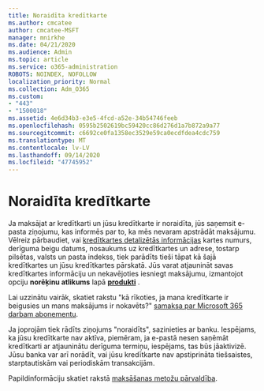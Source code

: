 ```yaml
---
title: Noraidīta kredītkarte
ms.author: cmcatee
author: cmcatee-MSFT
manager: mnirkhe
ms.date: 04/21/2020
ms.audience: Admin
ms.topic: article
ms.service: o365-administration
ROBOTS: NOINDEX, NOFOLLOW
localization_priority: Normal
ms.collection: Adm_O365
ms.custom:
- "443"
- "1500018"
ms.assetid: 4e6d34b3-e3e5-4fcd-a52e-34b54746feeb
ms.openlocfilehash: 0595b2502619bc59420cc86d276d1a7b872a9a77
ms.sourcegitcommit: c6692ce0fa1358ec3529e59ca0ecdfdea4cdc759
ms.translationtype: MT
ms.contentlocale: lv-LV
ms.lasthandoff: 09/14/2020
ms.locfileid: "47745952"
---
```

# <a name="declined-credit-card"></a>Noraidīta kredītkarte

Ja maksājat ar kredītkarti un jūsu kredītkarte ir noraidīta, jūs saņemsit e-pasta ziņojumu, kas informēs par to, ka mēs nevaram apstrādāt maksājumu. Vēlreiz pārbaudiet, vai [kredītkartes detalizētās informācijas](https://go.microsoft.com/fwlink/p/?linkid=842054) kartes numurs, derīguma beigu datums, nosaukums uz kredītkartes un adrese, tostarp pilsētas, valsts un pasta indekss, tiek parādīts tieši tāpat kā šajā kredītkartes un jūsu kredītkartes pārskatā. Jūs varat atjaunināt savas kredītkartes informāciju un nekavējoties iesniegt maksājumu, izmantojot opciju **norēķinu atlikums** lapā **[produkti](https://go.microsoft.com/fwlink/p/?linkid=842054)** . 

Lai uzzinātu vairāk, skatiet rakstu "kā rīkoties, ja mana kredītkarte ir beigusies un mans maksājums ir nokavēts?" [samaksa par Microsoft 365 darbam abonementu](https://docs.microsoft.com/microsoft-365/commerce/billing-and-payments/pay-for-your-subscription#what-if-my-credit-card-was-declined-and-my-payment-is-past-due).
  
Ja joprojām tiek rādīts ziņojums "noraidīts", sazinieties ar banku. Iespējams, ka jūsu kredītkarte nav aktīva, piemēram, ja e-pastā nesen saņēmāt kredītkarti ar atjauninātu derīguma termiņu, iespējams, tas būs jāaktivizē. Jūsu banka var arī norādīt, vai jūsu kredītkarte nav apstiprināta tiešsaistes, starptautiskām vai periodiskām transakcijām.
  
Papildinformāciju skatiet rakstā [maksāšanas metožu pārvaldība](https://docs.microsoft.com/microsoft-365/commerce/billing-and-payments/manage-payment-methods).